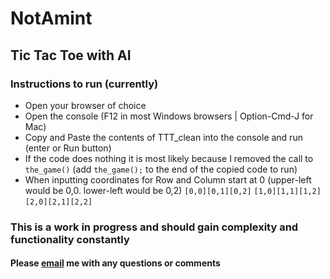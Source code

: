 # NotAmint
## Tic Tac Toe with AI
### Instructions to run (currently)
* Open your browser of choice
* Open the console (F12 in most Windows browsers | Option-Cmd-J for Mac)
* Copy and Paste the contents of TTT_clean into the console and run (enter or Run button)
* If the code does nothing it is most likely because I removed the call to `the_game()` (add `the_game();` to the end of the copied code to run)
* When inputting coordinates for Row and Column start at 0 (upper-left would be 0,0. lower-left would be 0,2)
`[0,0][0,1][0,2]`
`[1,0][1,1][1,2]`
`[2,0][2,1][2,2]`
### This is a work in progress and should gain complexity and functionality constantly
#### Please [email](mailto:robertb1903@gmail.com) me with any questions or comments